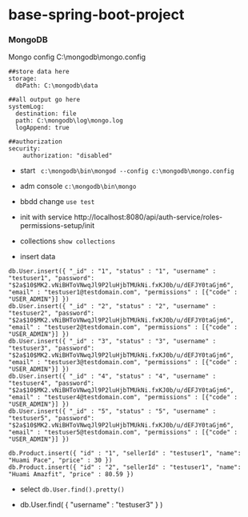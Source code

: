 # base-spring-boot-project

### MongoDB

Mongo config C:\mongodb\mongo.config
``` 
##store data here
storage:
  dbPath: C:\mongodb\data

##all output go here
systemLog:
  destination: file
  path: C:\mongodb\log\mongo.log
  logAppend: true

##authorization
security:
    authorization: "disabled"
``` 

* start ``` c:\mongodb\bin\mongod --config c:\mongodb\mongo.config``` 

* adm console ```c:\mongodb\bin\mongo``` 

* bbdd change ```use test``` 

* init with service http://localhost:8080/api/auth-service/roles-permissions-setup/init

* collections ```show collections``` 

* insert data
``` 
db.User.insert({ "_id" : "1", "status" : "1", "username" : "testuser1", "password": "$2a$10$MK2.vNiBHToVNwqJl9P2luHjbTMUkNi.fxKJ0b/u/dEFJY0taGjm6", "email" : "testuser1@testdomain.com", "permissions" : [{"code" : "USER_ADMIN"}] })
db.User.insert({ "_id" : "2", "status" : "2", "username" : "testuser2", "password": "$2a$10$MK2.vNiBHToVNwqJl9P2luHjbTMUkNi.fxKJ0b/u/dEFJY0taGjm6", "email" : "testuser2@testdomain.com", "permissions" : [{"code" : "USER_ADMIN"}] })
db.User.insert({ "_id" : "3", "status" : "3", "username" : "testuser3", "password": "$2a$10$MK2.vNiBHToVNwqJl9P2luHjbTMUkNi.fxKJ0b/u/dEFJY0taGjm6", "email" : "testuser3@testdomain.com", "permissions" : [{"code" : "USER_ADMIN"}] })
db.User.insert({ "_id" : "4", "status" : "4", "username" : "testuser4", "password": "$2a$10$MK2.vNiBHToVNwqJl9P2luHjbTMUkNi.fxKJ0b/u/dEFJY0taGjm6", "email" : "testuser4@testdomain.com", "permissions" : [{"code" : "USER_ADMIN"}] })
db.User.insert({ "_id" : "5", "status" : "5", "username" : "testuser5", "password": "$2a$10$MK2.vNiBHToVNwqJl9P2luHjbTMUkNi.fxKJ0b/u/dEFJY0taGjm6", "email" : "testuser5@testdomain.com", "permissions" : [{"code" : "USER_ADMIN"}] })

db.Product.insert({ "id" : "1", "sellerId" : "testuser1", "name": "Huami Pace", "price" : 30 })
db.Product.insert({ "id" : "2", "sellerId" : "testuser1", "name": "Huami Amazfit", "price" : 80.59 })
``` 
* select ```db.User.find().pretty()```

* db.User.find( { "username" : "testuser3" } )